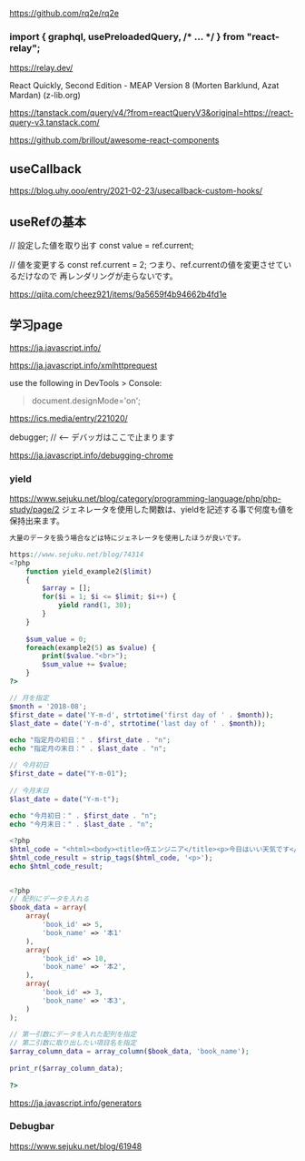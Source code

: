 https://github.com/rq2e/rq2e

### import { graphql, usePreloadedQuery, /* ... */ } from "react-relay";
https://relay.dev/

React Quickly, Second Edition - MEAP Version 8 (Morten Barklund, Azat Mardan) (z-lib.org)

https://tanstack.com/query/v4/?from=reactQueryV3&original=https://react-query-v3.tanstack.com/

https://github.com/brillout/awesome-react-components

## useCallback
https://blog.uhy.ooo/entry/2021-02-23/usecallback-custom-hooks/

## useRefの基本
// 設定した値を取り出す
const value = ref.current;

// 値を変更する
const ref.current = 2;
つまり、ref.currentの値を変更させているだけなので
再レンダリングが走らないです。

https://qiita.com/cheez921/items/9a5659f4b94662b4fd1e

## 学习page
https://ja.javascript.info/

https://ja.javascript.info/xmlhttprequest

use the following in DevTools > Console:
> document.designMode='on';

https://ics.media/entry/221020/

 debugger;  // <-- デバッガはここで止まります
 
 https://ja.javascript.info/debugging-chrome
 
 
### yield
https://www.sejuku.net/blog/category/programming-language/php/php-study/page/2
ジェネレータを使用した関数は、yieldを記述する事で何度も値を保持出来ます。

```php
大量のデータを扱う場合などは特にジェネレータを使用したほうが良いです。

https://www.sejuku.net/blog/74314
<?php
    function yield_example2($limit)
    {
        $array = [];
        for($i = 1; $i <= $limit; $i++) {
            yield rand(1, 30);
        }
    }
 
    $sum_value = 0;
    foreach(example2(5) as $value) {
        print($value."<br>");
        $sum_value += $value;
    }
?>

// 月を指定
$month = '2018-08';
$first_date = date('Y-m-d', strtotime('first day of ' . $month));
$last_date = date('Y-m-d', strtotime('last day of ' . $month));
 
echo "指定月の初日：" . $first_date . "n";
echo "指定月の末日：" . $last_date . "n";

// 今月初日
$first_date = date("Y-m-01");
 
// 今月末日
$last_date = date("Y-m-t");
 
echo "今月初日：" . $first_date . "n";
echo "今月末日：" . $last_date . "n";

<?php
$html_code = "<html><body><title>侍エンジニア</title><p>今日はいい天気です</p></body></html>";
$html_code_result = strip_tags($html_code, '<p>');
echo $html_code_result;


<?php
// 配列にデータを入れる
$book_data = array(
    array(
        'book_id' => 5,
        'book_name' => '本1'
    ),
    array(
        'book_id' => 10,
        'book_name' => '本2',
    ),
    array(
        'book_id' => 3,
        'book_name' => '本3',
    )
);
 
// 第一引数にデータを入れた配列を指定
// 第二引数に取り出したい項目名を指定
$array_column_data = array_column($book_data, 'book_name');
 
print_r($array_column_data);
 
?>
```
 https://ja.javascript.info/generators
 
 ### Debugbar
 https://www.sejuku.net/blog/61948
